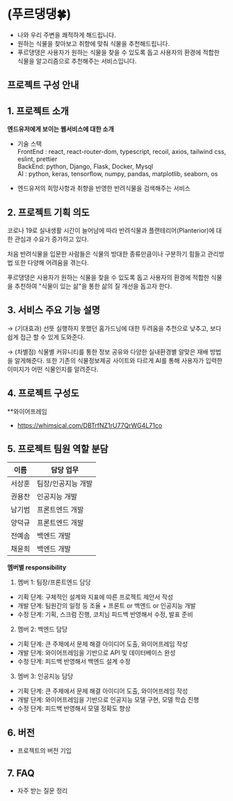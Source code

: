# (푸르댕댕🍀)

- 나와 우리 주변을 쾌적하게 해드립니다.
- 원하는 식물을 찾아보고 취향에 맞춰 식물을 추천해드립니다.
- 푸르댕댕은 사용자가 원하는 식물을 찾을 수 있도록  돕고 사용자의 환경에 적합한 식물을 알고리즘으로 추천해주는 서비스입니다.

## 프로젝트 구성 안내
## 1. 프로젝트 소개

**엔드유저에게 보이는 웹서비스에 대한 소개**
  - 기술 스택 <br/>
  FrontEnd : react, react-router-dom, typescript, recoil, axios, tailwind css,  eslint, prettier <br/>
  BackEnd: python, Django, Flask, Docker, Mysql <br/>
  AI : python, keras, tensorflow, numpy, pandas, matplotlib, seaborn, os

- 엔드유저의 희망사항과 취향을 반영한 반려식물을 검색해주는 서비스

## 2. 프로젝트 기획 의도

코로나 19로 실내생활 시간이 늘어남에 따라 반려식물과 플랜테리어(Planterior)에 대한 관심과 수요가 증가하고 있다.

처음 반려식물을 입문한 사람들은 식물의 방대한 종류만큼이나 구분하기 힘들고 관리방법 또한 다양해 어려움을 겪는다.

푸르댕댕은 사용자가 원하는 식물을 찾을 수 있도록 돕고 사용자의 환경에 적합한 식물을 추천하여 "식물이 있는 삶"을 통한 삶의 질 개선을 돕고자 한다.

## 3. 서비스 주요 기능 설명

 → (기대효과) 선뜻 실행하지 못했던 홈가드닝에 대한 두려움을 추천으로 낮추고, 보다 쉽게 접근 할 수 있게 도와준다.

 → (차별점) 식물별 커뮤니티를 통한 정보 공유와 다양한 실내환경별 알맞은 재배 방법을 알게해준다. 또한 기존의 식물정보제공 사이트와 다르게 AI를 통해 사용자가 입력한 이미지가 어떤 식물인지를 알려준다.

## 4. 프로젝트 구성도
**와이어프레임
  - https://whimsical.com/DBTrfNZ1rU77QrWG4L71co 

## 5. 프로젝트 팀원 역할 분담
| 이름 | 담당 업무 |
| ------ | ------ |
| 서상훈 | 팀장/인공지능 개발|
| 권용찬 | 인공지능 개발 |
| 남기범 | 프론트엔드 개발 |
| 양덕규 | 프론트엔드 개발 
| 전예솜 | 백엔드 개발 |
| 채윤희 | 백엔드 개발 |

**멤버별 responsibility**

1. 멤버 1: 팀장/프론트엔드 담당

- 기획 단계: 구체적인 설계와 지표에 따른 프로젝트 제안서 작성
- 개발 단계: 팀원간의 일정 등 조율 + 프론트 or 백엔드 or 인공지능 개발
- 수정 단계: 기획, 스크럼 진행, 코치님 피드백 반영해서 수정, 발표 준비

2. 멤버 2: 백엔드 담당

- 기획 단계: 큰 주제에서 문제 해결 아이디어 도출, 와이어프레임 작성
- 개발 단계: 와이어프레임을 기반으로 API 및 데이터베이스 완성
- 수정 단계: 피드백 반영해서 백엔드 설계 수정

3. 멤버 3: 인공지능 담당

- 기획 단계: 큰 주제에서 문제 해결 아이디어 도출, 와이어프레임 작성
- 개발 단계: 와이어프레임을 기반으로 인공지능 모델 구현, 모델 학습 진행
- 수정 단계: 피드백 반영해서 모델 정확도 향상 

## 6. 버전
  - 프로젝트의 버전 기입

## 7. FAQ
  - 자주 받는 질문 정리
